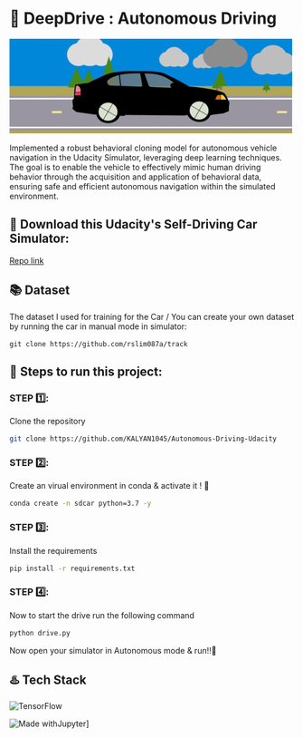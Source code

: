 # 🚗 DeepDrive : Autonomous Driving 

![alt text](https://github.com/KALYAN1045/Autonomous-Driving-Udacity/blob/main/self-driving.gif?raw=true)

Implemented a robust behavioral cloning model for autonomous vehicle navigation in the Udacity Simulator, leveraging deep learning techniques. The goal is to enable the vehicle to effectively mimic human driving behavior through the acquisition and application of behavioral data, ensuring safe and efficient autonomous navigation within the simulated environment.

## 📩 Download this Udacity's Self-Driving Car Simulator:

[Repo link](https://github.com/udacity/self-driving-car-sim)

## 📚 Dataset

The dataset I used for training for the Car / You can create your own dataset by running the car in manual mode in simulator:  

```
git clone https://github.com/rslim087a/track
```

## 📝 Steps to run this project:

### STEP 1️⃣: 
Clone the repository

```bash
git clone https://github.com/KALYAN1045/Autonomous-Driving-Udacity
```

### STEP 2️⃣: 
Create an virual environment in conda & activate it ! 🚀

```bash
conda create -n sdcar python=3.7 -y
```

### STEP 3️⃣: 

Install the requirements

```bash
pip install -r requirements.txt
```

### STEP 4️⃣: 
Now to start the drive run the following command

```bash
python drive.py
```

Now open your simulator in Autonomous mode & run!!🙂

## ♨️ Tech Stack

![TensorFlow](https://img.shields.io/badge/TensorFlow-%23FF6F00.svg?style=for-the-badge&logo=TensorFlow&logoColor=white)

![Made withJupyter](https://img.shields.io/badge/Made%20with-Jupyter-orange?style=for-the-badge&logo=Jupyter)]


